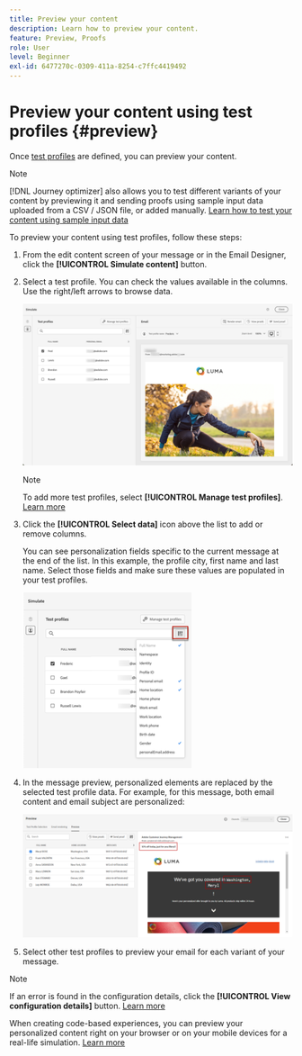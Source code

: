 ```yaml
---
title: Preview your content
description: Learn how to preview your content.
feature: Preview, Proofs
role: User
level: Beginner
exl-id: 6477270c-0309-411a-8254-c7ffc4419492
---
```

# Preview your content using test profiles {#preview}

<!--## Preview your content {#preview-content}-->

Once [test profiles](test-profiles.md) are defined, you can preview your content.

>[!NOTE]
>
>[!DNL Journey optimizer] also allows you to test different variants of your content by previewing it and sending proofs using sample input data uploaded from a CSV / JSON file, or added manually. [Learn how to test your content using sample input data](../test-approve/simulate-sample-input.md)

To preview your content using test profiles, follow these steps:

1. From the edit content screen of your message or in the Email Designer, click the **[!UICONTROL Simulate content]** button.

1. Select a test profile. You can check the values available in the columns. Use the right/left arrows to browse data.

    ![](../email/assets/preview-select-profile.png)

    >[!NOTE]
    >
    >To add more test profiles, select **[!UICONTROL Manage test profiles]**. [Learn more](test-profiles.md)

1. Click the **[!UICONTROL Select data]** icon above the list to add or remove columns.
    
    You can see personalization fields specific to the current message at the end of the list. In this example, the profile city, first name and last name. Select those fields and make sure these values are populated in your test profiles.

    ![](../email/assets/preview-select-data.png)

1. In the message preview, personalized elements are replaced by the selected test profile data. For example, for this message, both email content and email subject are personalized:

    ![](../email/assets/preview-test-profile.png)

1. Select other test profiles to preview your email for each variant of your message.

>[!NOTE]
>
>If an error is found in the configuration details, click the **[!UICONTROL View configuration details]** button. [Learn more](../email/surface-personalization.md#check-configuration)

When creating code-based experiences, you can preview your personalized content right on your browser or on your mobile devices for a real-life simulation. [Learn more](../code-based/create-code-based.md#preview-on-device)

